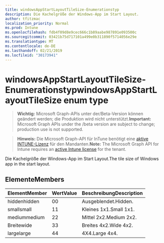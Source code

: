 ```yaml
---
title: windowsAppStartLayoutTileSize-Enumerationstyp
description: Die Kachelgröße der Windows-App im Start Layout.
author: tfitzmac
localization_priority: Normal
ms.prod: Intune
ms.openlocfilehash: fdb4f09d8e9cec666c1b89aabe987891e093500c
ms.sourcegitcommit: 03421b75d717101a499e0b311890f5714056e29e
ms.translationtype: MT
ms.contentlocale: de-DE
ms.lasthandoff: 02/21/2019
ms.locfileid: "30173941"
---
```

# <a name="windowsappstartlayouttilesize-enum-type"></a><span data-ttu-id="aa5c8-103">windowsAppStartLayoutTileSize-Enumerationstyp</span><span class="sxs-lookup"><span data-stu-id="aa5c8-103">windowsAppStartLayoutTileSize enum type</span></span>

> <span data-ttu-id="aa5c8-104">**Wichtig:** Microsoft Graph-APIs unter der/Beta-Version können geändert werden; die Produktion wird nicht unterstützt.</span><span class="sxs-lookup"><span data-stu-id="aa5c8-104">**Important:** Microsoft Graph APIs under the /beta version are subject to change; production use is not supported.</span></span>

> <span data-ttu-id="aa5c8-105">**Hinweis:** Die Microsoft Graph-API für InTune benötigt eine [aktive INTUNE-Lizenz](https://go.microsoft.com/fwlink/?linkid=839381) für den Mandanten.</span><span class="sxs-lookup"><span data-stu-id="aa5c8-105">**Note:** The Microsoft Graph API for Intune requires an [active Intune license](https://go.microsoft.com/fwlink/?linkid=839381) for the tenant.</span></span>

<span data-ttu-id="aa5c8-106">Die Kachelgröße der Windows-App im Start Layout.</span><span class="sxs-lookup"><span data-stu-id="aa5c8-106">The tile size of Windows app in the start layout.</span></span>

## <a name="members"></a><span data-ttu-id="aa5c8-107">Elemente</span><span class="sxs-lookup"><span data-stu-id="aa5c8-107">Members</span></span>
|<span data-ttu-id="aa5c8-108">Element</span><span class="sxs-lookup"><span data-stu-id="aa5c8-108">Member</span></span>|<span data-ttu-id="aa5c8-109">Wert</span><span class="sxs-lookup"><span data-stu-id="aa5c8-109">Value</span></span>|<span data-ttu-id="aa5c8-110">Beschreibung</span><span class="sxs-lookup"><span data-stu-id="aa5c8-110">Description</span></span>|
|:---|:---|:---|
|<span data-ttu-id="aa5c8-111">hidden</span><span class="sxs-lookup"><span data-stu-id="aa5c8-111">hidden</span></span>|<span data-ttu-id="aa5c8-112">0</span><span class="sxs-lookup"><span data-stu-id="aa5c8-112">0</span></span>|<span data-ttu-id="aa5c8-113">Ausgeblendet.</span><span class="sxs-lookup"><span data-stu-id="aa5c8-113">Hidden.</span></span>|
|<span data-ttu-id="aa5c8-114">small</span><span class="sxs-lookup"><span data-stu-id="aa5c8-114">small</span></span>|<span data-ttu-id="aa5c8-115">1</span><span class="sxs-lookup"><span data-stu-id="aa5c8-115">1</span></span>|<span data-ttu-id="aa5c8-116">Kleines 1x1.</span><span class="sxs-lookup"><span data-stu-id="aa5c8-116">Small 1x1.</span></span>|
|<span data-ttu-id="aa5c8-117">medium</span><span class="sxs-lookup"><span data-stu-id="aa5c8-117">medium</span></span>|<span data-ttu-id="aa5c8-118">2</span><span class="sxs-lookup"><span data-stu-id="aa5c8-118">2</span></span>|<span data-ttu-id="aa5c8-119">Mittel 2x2.</span><span class="sxs-lookup"><span data-stu-id="aa5c8-119">Medium 2x2.</span></span>|
|<span data-ttu-id="aa5c8-120">Breite</span><span class="sxs-lookup"><span data-stu-id="aa5c8-120">wide</span></span>|<span data-ttu-id="aa5c8-121">3</span><span class="sxs-lookup"><span data-stu-id="aa5c8-121">3</span></span>|<span data-ttu-id="aa5c8-122">Breites 4x2.</span><span class="sxs-lookup"><span data-stu-id="aa5c8-122">Wide 4x2.</span></span>|
|<span data-ttu-id="aa5c8-123">large</span><span class="sxs-lookup"><span data-stu-id="aa5c8-123">large</span></span>|<span data-ttu-id="aa5c8-124">4</span><span class="sxs-lookup"><span data-stu-id="aa5c8-124">4</span></span>|<span data-ttu-id="aa5c8-125">4X4.</span><span class="sxs-lookup"><span data-stu-id="aa5c8-125">Large 4x4.</span></span>|




